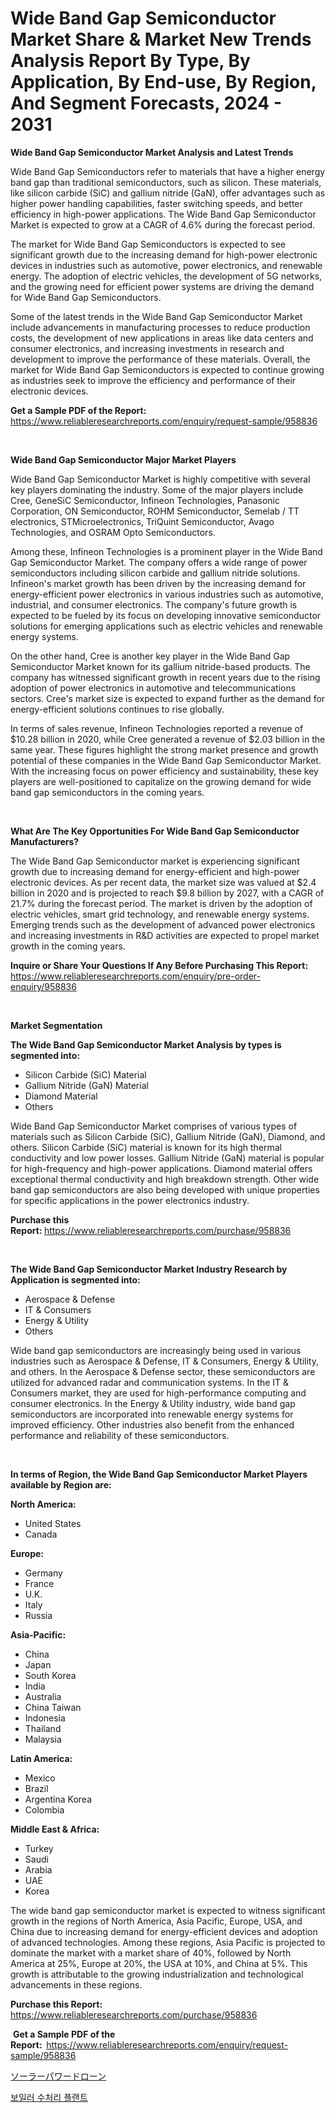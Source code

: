 <p><h1>Wide Band Gap Semiconductor Market Share & Market New Trends Analysis Report By Type, By Application, By End-use, By Region, And Segment Forecasts, 2024 - 2031</h1></p><p><strong>Wide Band Gap Semiconductor Market Analysis and Latest Trends</strong></p>
<p><p>Wide Band Gap Semiconductors refer to materials that have a higher energy band gap than traditional semiconductors, such as silicon. These materials, like silicon carbide (SiC) and gallium nitride (GaN), offer advantages such as higher power handling capabilities, faster switching speeds, and better efficiency in high-power applications. The Wide Band Gap Semiconductor Market is expected to grow at a CAGR of 4.6% during the forecast period.</p><p>The market for Wide Band Gap Semiconductors is expected to see significant growth due to the increasing demand for high-power electronic devices in industries such as automotive, power electronics, and renewable energy. The adoption of electric vehicles, the development of 5G networks, and the growing need for efficient power systems are driving the demand for Wide Band Gap Semiconductors.</p><p>Some of the latest trends in the Wide Band Gap Semiconductor Market include advancements in manufacturing processes to reduce production costs, the development of new applications in areas like data centers and consumer electronics, and increasing investments in research and development to improve the performance of these materials. Overall, the market for Wide Band Gap Semiconductors is expected to continue growing as industries seek to improve the efficiency and performance of their electronic devices.</p></p>
<p><strong>Get a Sample PDF of the Report:&nbsp;</strong> <a href="https://www.reliableresearchreports.com/enquiry/request-sample/958836">https://www.reliableresearchreports.com/enquiry/request-sample/958836</a></p>
<p>&nbsp;</p>
<p><strong>Wide Band Gap Semiconductor Major Market Players</strong></p>
<p><p>Wide Band Gap Semiconductor Market is highly competitive with several key players dominating the industry. Some of the major players include Cree, GeneSiC Semiconductor, Infineon Technologies, Panasonic Corporation, ON Semiconductor, ROHM Semiconductor, Semelab / TT electronics, STMicroelectronics, TriQuint Semiconductor, Avago Technologies, and OSRAM Opto Semiconductors.</p><p>Among these, Infineon Technologies is a prominent player in the Wide Band Gap Semiconductor Market. The company offers a wide range of power semiconductors including silicon carbide and gallium nitride solutions. Infineon's market growth has been driven by the increasing demand for energy-efficient power electronics in various industries such as automotive, industrial, and consumer electronics. The company's future growth is expected to be fueled by its focus on developing innovative semiconductor solutions for emerging applications such as electric vehicles and renewable energy systems.</p><p>On the other hand, Cree is another key player in the Wide Band Gap Semiconductor Market known for its gallium nitride-based products. The company has witnessed significant growth in recent years due to the rising adoption of power electronics in automotive and telecommunications sectors. Cree's market size is expected to expand further as the demand for energy-efficient solutions continues to rise globally.</p><p>In terms of sales revenue, Infineon Technologies reported a revenue of $10.28 billion in 2020, while Cree generated a revenue of $2.03 billion in the same year. These figures highlight the strong market presence and growth potential of these companies in the Wide Band Gap Semiconductor Market. With the increasing focus on power efficiency and sustainability, these key players are well-positioned to capitalize on the growing demand for wide band gap semiconductors in the coming years.</p></p>
<p>&nbsp;</p>
<p><strong>What Are The Key Opportunities For Wide Band Gap Semiconductor Manufacturers?</strong></p>
<p><p>The Wide Band Gap Semiconductor market is experiencing significant growth due to increasing demand for energy-efficient and high-power electronic devices. As per recent data, the market size was valued at $2.4 billion in 2020 and is projected to reach $9.8 billion by 2027, with a CAGR of 21.7% during the forecast period. The market is driven by the adoption of electric vehicles, smart grid technology, and renewable energy systems. Emerging trends such as the development of advanced power electronics and increasing investments in R&D activities are expected to propel market growth in the coming years.</p></p>
<p><strong>Inquire or Share Your Questions If Any Before Purchasing This Report:</strong> <a href="https://www.reliableresearchreports.com/enquiry/pre-order-enquiry/958836">https://www.reliableresearchreports.com/enquiry/pre-order-enquiry/958836</a></p>
<p>&nbsp;</p>
<p><strong>Market Segmentation</strong></p>
<p><strong>The Wide Band Gap Semiconductor Market Analysis by types is segmented into:</strong></p>
<p><ul><li>Silicon Carbide (SiC) Material</li><li>Gallium Nitride (GaN) Material</li><li>Diamond Material</li><li>Others</li></ul></p>
<p><p>Wide Band Gap Semiconductor Market comprises of various types of materials such as Silicon Carbide (SiC), Gallium Nitride (GaN), Diamond, and others. Silicon Carbide (SiC) material is known for its high thermal conductivity and low power losses. Gallium Nitride (GaN) material is popular for high-frequency and high-power applications. Diamond material offers exceptional thermal conductivity and high breakdown strength. Other wide band gap semiconductors are also being developed with unique properties for specific applications in the power electronics industry.</p></p>
<p><strong>Purchase this Report:&nbsp;</strong><a href="https://www.reliableresearchreports.com/purchase/958836">https://www.reliableresearchreports.com/purchase/958836</a></p>
<p>&nbsp;</p>
<p><strong>The Wide Band Gap Semiconductor Market Industry Research by Application is segmented into:</strong></p>
<p><ul><li>Aerospace & Defense</li><li>IT & Consumers</li><li>Energy & Utility</li><li>Others</li></ul></p>
<p><p>Wide band gap semiconductors are increasingly being used in various industries such as Aerospace & Defense, IT & Consumers, Energy & Utility, and others. In the Aerospace & Defense sector, these semiconductors are utilized for advanced radar and communication systems. In the IT & Consumers market, they are used for high-performance computing and consumer electronics. In the Energy & Utility industry, wide band gap semiconductors are incorporated into renewable energy systems for improved efficiency. Other industries also benefit from the enhanced performance and reliability of these semiconductors.</p></p>
<p>&nbsp;</p>
<p><strong>In terms of Region, the Wide Band Gap Semiconductor Market Players available by Region are:</strong></p>
<p>
    <p> <strong> North America: </strong>
        <ul>
            <li>United States</li>
            <li>Canada</li>
        </ul>
        </p> 
    <p> <strong> Europe: </strong>
        <ul>
            <li>Germany</li>
            <li>France</li>
            <li>U.K.</li>
            <li>Italy</li>
            <li>Russia</li>
        </ul>
        </p> 
    <p> <strong> Asia-Pacific: </strong>
        <ul>
            <li>China</li>
            <li>Japan</li>
            <li>South Korea</li>
            <li>India</li>
            <li>Australia</li>
            <li>China Taiwan</li>
            <li>Indonesia</li>
            <li>Thailand</li>
            <li>Malaysia</li>
        </ul>
        </p> 
    <p> <strong> Latin America: </strong>
        <ul>
            <li>Mexico</li>
            <li>Brazil</li>
            <li>Argentina Korea</li>
            <li>Colombia</li>
        </ul>
        </p> 
    <p> <strong> Middle East & Africa: </strong>
        <ul>
            <li>Turkey</li>
            <li>Saudi</li>
            <li>Arabia</li>
            <li>UAE</li>
            <li>Korea</li>
        </ul>
    </p>
    </p>
<p><p>The wide band gap semiconductor market is expected to witness significant growth in the regions of North America, Asia Pacific, Europe, USA, and China due to increasing demand for energy-efficient devices and adoption of advanced technologies. Among these regions, Asia Pacific is projected to dominate the market with a market share of 40%, followed by North America at 25%, Europe at 20%, the USA at 10%, and China at 5%. This growth is attributable to the growing industrialization and technological advancements in these regions.</p></p>
<p><strong>Purchase this Report: </strong><a href="https://www.reliableresearchreports.com/purchase/958836">https://www.reliableresearchreports.com/purchase/958836</a></p>
<p>&nbsp;<strong>Get a Sample PDF of the Report:&nbsp;&nbsp;</strong><a href="https://www.reliableresearchreports.com/enquiry/request-sample/958836">https://www.reliableresearchreports.com/enquiry/request-sample/958836</a></p>
<p><strong></strong></p>
<p><p><a href="https://github.com/ppmazlotr77499/Market-Research-Report-List-1/blob/main/97243309365.md">ソーラーパワードローン</a></p><p><a href="https://github.com/idcefvhkdut6/Market-Research-Report-List-1/blob/main/84098528567.md">보일러 수처리 플랜트</a></p></p>